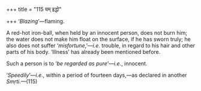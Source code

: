 +++
title = "115 यम् इद्धो"

+++
‘*Blazing*’—flaming.

A red-hot iron-ball, when held by an innocent person, does not burn him;
the water does not make him float on the surface, if he has sworn truly;
he also does not suffer ‘*misfortune*,’—*i.e*. trouble, in regard to his
hair and other parts of his body. ‘Illness’ has already been mentioned
before.

Such a person is to ‘*be regarded as pure*’—*i.e*., innocent.

‘*Speedily*’—*i.e*., within a period of fourteen days,—as declared in
another *Smṛti*.—(115)


